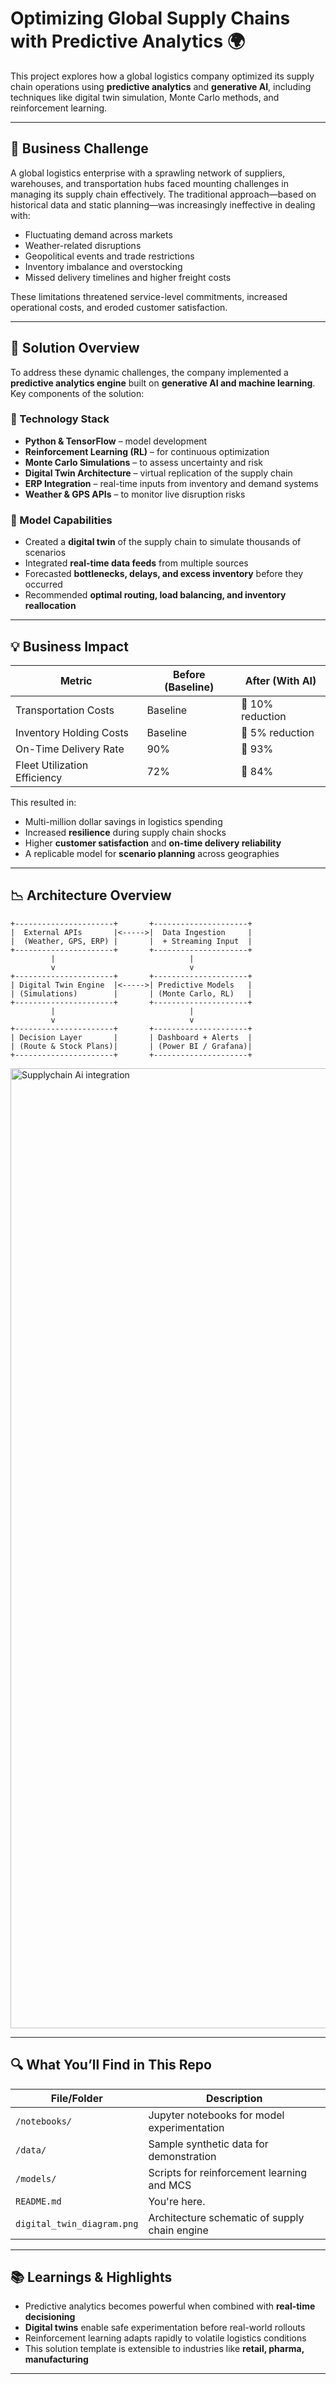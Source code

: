 # Optimizing Global Supply Chains with Predictive Analytics 🌍

This project explores how a global logistics company optimized its supply chain operations using **predictive analytics** and **generative AI**, including techniques like digital twin simulation, Monte Carlo methods, and reinforcement learning.

---

## 🧩 Business Challenge

A global logistics enterprise with a sprawling network of suppliers, warehouses, and transportation hubs faced mounting challenges in managing its supply chain effectively. The traditional approach—based on historical data and static planning—was increasingly ineffective in dealing with:

- Fluctuating demand across markets  
- Weather-related disruptions  
- Geopolitical events and trade restrictions  
- Inventory imbalance and overstocking  
- Missed delivery timelines and higher freight costs  

These limitations threatened service-level commitments, increased operational costs, and eroded customer satisfaction.

---

## 🧠 Solution Overview

To address these dynamic challenges, the company implemented a **predictive analytics engine** built on **generative AI and machine learning**. Key components of the solution:

### 🚀 Technology Stack
- **Python & TensorFlow** – model development  
- **Reinforcement Learning (RL)** – for continuous optimization  
- **Monte Carlo Simulations** – to assess uncertainty and risk  
- **Digital Twin Architecture** – virtual replication of the supply chain  
- **ERP Integration** – real-time inputs from inventory and demand systems  
- **Weather & GPS APIs** – to monitor live disruption risks  

### 🧪 Model Capabilities
- Created a **digital twin** of the supply chain to simulate thousands of scenarios  
- Integrated **real-time data feeds** from multiple sources  
- Forecasted **bottlenecks, delays, and excess inventory** before they occurred  
- Recommended **optimal routing, load balancing, and inventory reallocation**

---

## 💡 Business Impact

| Metric                        | Before (Baseline) | After (With AI)  |
|------------------------------|-------------------|------------------|
| Transportation Costs         | Baseline          | 🔻 10% reduction |
| Inventory Holding Costs      | Baseline          | 🔻 5% reduction  |
| On-Time Delivery Rate        | 90%               | 🔺 93%           |
| Fleet Utilization Efficiency | 72%               | 🔺 84%           |

This resulted in:
- Multi-million dollar savings in logistics spending  
- Increased **resilience** during supply chain shocks  
- Higher **customer satisfaction** and **on-time delivery reliability**  
- A replicable model for **scenario planning** across geographies  

---

## 📉 Architecture Overview

```
+----------------------+       +---------------------+
|  External APIs       |<----->|  Data Ingestion     |
|  (Weather, GPS, ERP) |       |  + Streaming Input  |
+----------------------+       +---------------------+
         |                              |
         v                              v
+----------------------+       +---------------------+
| Digital Twin Engine  |<----->| Predictive Models   |
| (Simulations)        |       | (Monte Carlo, RL)   |
+----------------------+       +---------------------+
         |                              |
         v                              v
+----------------------+       +---------------------+
| Decision Layer       |       | Dashboard + Alerts  |
| (Route & Stock Plans)|       | (Power BI / Grafana)|
+----------------------+       +---------------------+
```
<img width="1024" height="1536" alt="Supplychain Ai integration" src="https://github.com/user-attachments/assets/592f952d-a851-403f-b66a-7112efb96ed1" />

---

## 🔍 What You’ll Find in This Repo

| File/Folder              | Description                                      |
|--------------------------|--------------------------------------------------|
| `/notebooks/`            | Jupyter notebooks for model experimentation      |
| `/data/`                 | Sample synthetic data for demonstration          |
| `/models/`               | Scripts for reinforcement learning and MCS       |
| `README.md`              | You're here.                                     |
| `digital_twin_diagram.png` | Architecture schematic of supply chain engine   |

---

## 📚 Learnings & Highlights

- Predictive analytics becomes powerful when combined with **real-time decisioning**
- **Digital twins** enable safe experimentation before real-world rollouts
- Reinforcement learning adapts rapidly to volatile logistics conditions
- This solution template is extensible to industries like **retail, pharma, manufacturing**

---


